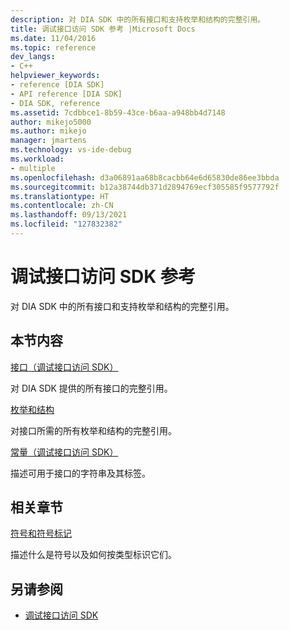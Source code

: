 ```yaml
---
description: 对 DIA SDK 中的所有接口和支持枚举和结构的完整引用。
title: 调试接口访问 SDK 参考 |Microsoft Docs
ms.date: 11/04/2016
ms.topic: reference
dev_langs:
- C++
helpviewer_keywords:
- reference [DIA SDK]
- API reference [DIA SDK]
- DIA SDK, reference
ms.assetid: 7cdbbce1-8b59-43ce-b6aa-a948bb4d7148
author: mikejo5000
ms.author: mikejo
manager: jmartens
ms.technology: vs-ide-debug
ms.workload:
- multiple
ms.openlocfilehash: d3a06891aa68b8cacbb64e6d65830de86ee3bbda
ms.sourcegitcommit: b12a38744db371d2894769ecf305585f9577792f
ms.translationtype: HT
ms.contentlocale: zh-CN
ms.lasthandoff: 09/13/2021
ms.locfileid: "127832382"
---
```

# <a name="debug-interface-access-sdk-reference"></a>调试接口访问 SDK 参考

对 DIA SDK 中的所有接口和支持枚举和结构的完整引用。

## <a name="in-this-section"></a>本节内容

[接口（调试接口访问 SDK）](../../debugger/debug-interface-access/interfaces-debug-interface-access-sdk.md)

对 DIA SDK 提供的所有接口的完整引用。

[枚举和结构](../../debugger/debug-interface-access/enumerations-and-structures.md)

对接口所需的所有枚举和结构的完整引用。

[常量（调试接口访问 SDK）](../../debugger/debug-interface-access/constants-debug-interface-access-sdk.md)

描述可用于接口的字符串及其标签。

## <a name="related-sections"></a>相关章节

[符号和符号标记](../../debugger/debug-interface-access/symbols-and-symbol-tags.md)

描述什么是符号以及如何按类型标识它们。

## <a name="see-also"></a>另请参阅

- [调试接口访问 SDK](../../debugger/debug-interface-access/debug-interface-access-sdk.md)
